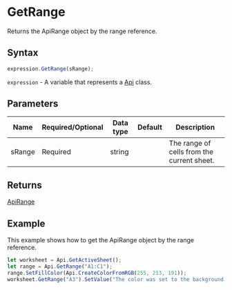 # GetRange

Returns the ApiRange object by the range reference.

## Syntax

```javascript
expression.GetRange(sRange);
```

`expression` - A variable that represents a [Api](../Api.md) class.

## Parameters

| **Name** | **Required/Optional** | **Data type** | **Default** | **Description** |
| ------------- | ------------- | ------------- | ------------- | ------------- |
| sRange | Required | string |  | The range of cells from the current sheet. |

## Returns

[ApiRange](../../ApiRange/ApiRange.md)

## Example

This example shows how to get the ApiRange object by the range reference.

```javascript editor-xlsx
let worksheet = Api.GetActiveSheet();
let range = Api.GetRange("A1:C1");
range.SetFillColor(Api.CreateColorFromRGB(255, 213, 191));
worksheet.GetRange("A3").SetValue("The color was set to the background of cells A1:C1.");
```
